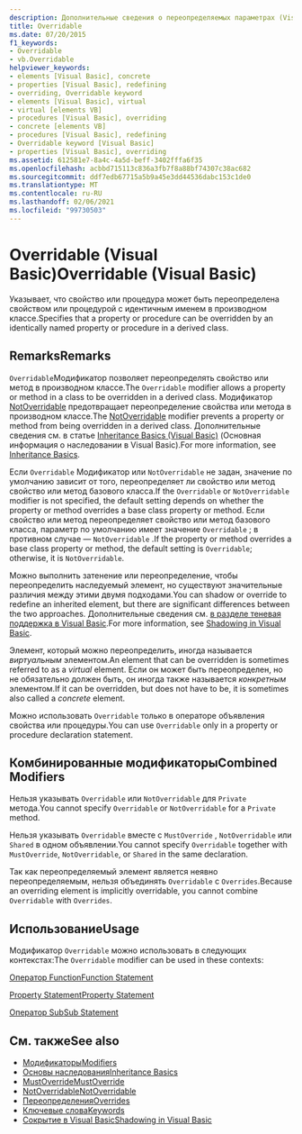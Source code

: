 ```yaml
---
description: Дополнительные сведения о переопределяемых параметрах (Visual Basic)
title: Overridable
ms.date: 07/20/2015
f1_keywords:
- Overridable
- vb.Overridable
helpviewer_keywords:
- elements [Visual Basic], concrete
- properties [Visual Basic], redefining
- overriding, Overridable keyword
- elements [Visual Basic], virtual
- virtual [elements VB]
- procedures [Visual Basic], overriding
- concrete [elements VB]
- procedures [Visual Basic], redefining
- Overridable keyword [Visual Basic]
- properties [Visual Basic], overriding
ms.assetid: 612581e7-8a4c-4a5d-beff-3402fffa6f35
ms.openlocfilehash: acbbd715113c836a3fb7f8a88bf74307c38ac682
ms.sourcegitcommit: ddf7edb67715a5b9a45e3dd44536dabc153c1de0
ms.translationtype: MT
ms.contentlocale: ru-RU
ms.lasthandoff: 02/06/2021
ms.locfileid: "99730503"
---
```

# <a name="overridable-visual-basic"></a><span data-ttu-id="c6566-103">Overridable (Visual Basic)</span><span class="sxs-lookup"><span data-stu-id="c6566-103">Overridable (Visual Basic)</span></span>

<span data-ttu-id="c6566-104">Указывает, что свойство или процедура может быть переопределена свойством или процедурой с идентичным именем в производном классе.</span><span class="sxs-lookup"><span data-stu-id="c6566-104">Specifies that a property or procedure can be overridden by an identically named property or procedure in a derived class.</span></span>  
  
## <a name="remarks"></a><span data-ttu-id="c6566-105">Remarks</span><span class="sxs-lookup"><span data-stu-id="c6566-105">Remarks</span></span>  

 <span data-ttu-id="c6566-106">`Overridable`Модификатор позволяет переопределять свойство или метод в производном классе.</span><span class="sxs-lookup"><span data-stu-id="c6566-106">The `Overridable` modifier allows a property or method in a class to be overridden in a derived class.</span></span> <span data-ttu-id="c6566-107">Модификатор [NotOverridable](notoverridable.md) предотвращает переопределение свойства или метода в производном классе.</span><span class="sxs-lookup"><span data-stu-id="c6566-107">The [NotOverridable](notoverridable.md) modifier prevents a property or method from being overridden in a derived class.</span></span>  <span data-ttu-id="c6566-108">Дополнительные сведения см. в статье [Inheritance Basics (Visual Basic)](../../programming-guide/language-features/objects-and-classes/inheritance-basics.md) (Основная информация о наследовании в Visual Basic).</span><span class="sxs-lookup"><span data-stu-id="c6566-108">For more information, see [Inheritance Basics](../../programming-guide/language-features/objects-and-classes/inheritance-basics.md).</span></span>  
  
 <span data-ttu-id="c6566-109">Если `Overridable` Модификатор или `NotOverridable` не задан, значение по умолчанию зависит от того, переопределяет ли свойство или метод свойство или метод базового класса.</span><span class="sxs-lookup"><span data-stu-id="c6566-109">If the `Overridable` or `NotOverridable` modifier is not specified, the default setting depends on whether the property or method overrides a base class property or method.</span></span> <span data-ttu-id="c6566-110">Если свойство или метод переопределяет свойство или метод базового класса, параметр по умолчанию имеет значение `Overridable` ; в противном случае — `NotOverridable` .</span><span class="sxs-lookup"><span data-stu-id="c6566-110">If the property or method overrides a base class property or method, the default setting is `Overridable`; otherwise, it is `NotOverridable`.</span></span>  
  
 <span data-ttu-id="c6566-111">Можно выполнить затенение или переопределение, чтобы переопределить наследуемый элемент, но существуют значительные различия между этими двумя подходами.</span><span class="sxs-lookup"><span data-stu-id="c6566-111">You can shadow or override to redefine an inherited element, but there are significant differences between the two approaches.</span></span> <span data-ttu-id="c6566-112">Дополнительные сведения см. [в разделе теневая поддержка в Visual Basic](../../programming-guide/language-features/declared-elements/shadowing.md).</span><span class="sxs-lookup"><span data-stu-id="c6566-112">For more information, see [Shadowing in Visual Basic](../../programming-guide/language-features/declared-elements/shadowing.md).</span></span>  
  
 <span data-ttu-id="c6566-113">Элемент, который можно переопределить, иногда называется *виртуальным* элементом.</span><span class="sxs-lookup"><span data-stu-id="c6566-113">An element that can be overridden is sometimes referred to as a *virtual* element.</span></span> <span data-ttu-id="c6566-114">Если он может быть переопределен, но не обязательно должен быть, он иногда также называется *конкретным* элементом.</span><span class="sxs-lookup"><span data-stu-id="c6566-114">If it can be overridden, but does not have to be, it is sometimes also called a *concrete* element.</span></span>  
  
 <span data-ttu-id="c6566-115">Можно использовать `Overridable` только в операторе объявления свойства или процедуры.</span><span class="sxs-lookup"><span data-stu-id="c6566-115">You can use `Overridable` only in a property or procedure declaration statement.</span></span>  
  
## <a name="combined-modifiers"></a><span data-ttu-id="c6566-116">Комбинированные модификаторы</span><span class="sxs-lookup"><span data-stu-id="c6566-116">Combined Modifiers</span></span>  

 <span data-ttu-id="c6566-117">Нельзя указывать `Overridable` или `NotOverridable` для `Private` метода.</span><span class="sxs-lookup"><span data-stu-id="c6566-117">You cannot specify `Overridable` or `NotOverridable` for a `Private` method.</span></span>  
  
 <span data-ttu-id="c6566-118">Нельзя указывать `Overridable` вместе с `MustOverride` , `NotOverridable` или `Shared` в одном объявлении.</span><span class="sxs-lookup"><span data-stu-id="c6566-118">You cannot specify `Overridable` together with `MustOverride`, `NotOverridable`, or `Shared` in the same declaration.</span></span>  
  
 <span data-ttu-id="c6566-119">Так как переопределяемый элемент является неявно переопределяемым, нельзя объединять `Overridable` с `Overrides`.</span><span class="sxs-lookup"><span data-stu-id="c6566-119">Because an overriding element is implicitly overridable, you cannot combine `Overridable` with `Overrides`.</span></span>  
  
## <a name="usage"></a><span data-ttu-id="c6566-120">Использование</span><span class="sxs-lookup"><span data-stu-id="c6566-120">Usage</span></span>  

 <span data-ttu-id="c6566-121">Модификатор `Overridable` можно использовать в следующих контекстах:</span><span class="sxs-lookup"><span data-stu-id="c6566-121">The `Overridable` modifier can be used in these contexts:</span></span>  
  
 [<span data-ttu-id="c6566-122">Оператор Function</span><span class="sxs-lookup"><span data-stu-id="c6566-122">Function Statement</span></span>](../statements/function-statement.md)  
  
 [<span data-ttu-id="c6566-123">Property Statement</span><span class="sxs-lookup"><span data-stu-id="c6566-123">Property Statement</span></span>](../statements/property-statement.md)  
  
 [<span data-ttu-id="c6566-124">Оператор Sub</span><span class="sxs-lookup"><span data-stu-id="c6566-124">Sub Statement</span></span>](../statements/sub-statement.md)  
  
## <a name="see-also"></a><span data-ttu-id="c6566-125">См. также</span><span class="sxs-lookup"><span data-stu-id="c6566-125">See also</span></span>

- [<span data-ttu-id="c6566-126">Модификаторы</span><span class="sxs-lookup"><span data-stu-id="c6566-126">Modifiers</span></span>](index.md)
- [<span data-ttu-id="c6566-127">Основы наследования</span><span class="sxs-lookup"><span data-stu-id="c6566-127">Inheritance Basics</span></span>](../../programming-guide/language-features/objects-and-classes/inheritance-basics.md)
- [<span data-ttu-id="c6566-128">MustOverride</span><span class="sxs-lookup"><span data-stu-id="c6566-128">MustOverride</span></span>](mustoverride.md)
- [<span data-ttu-id="c6566-129">NotOverridable</span><span class="sxs-lookup"><span data-stu-id="c6566-129">NotOverridable</span></span>](notoverridable.md)
- [<span data-ttu-id="c6566-130">Переопределения</span><span class="sxs-lookup"><span data-stu-id="c6566-130">Overrides</span></span>](overrides.md)
- [<span data-ttu-id="c6566-131">Ключевые слова</span><span class="sxs-lookup"><span data-stu-id="c6566-131">Keywords</span></span>](../keywords/index.md)
- [<span data-ttu-id="c6566-132">Сокрытие в Visual Basic</span><span class="sxs-lookup"><span data-stu-id="c6566-132">Shadowing in Visual Basic</span></span>](../../programming-guide/language-features/declared-elements/shadowing.md)

